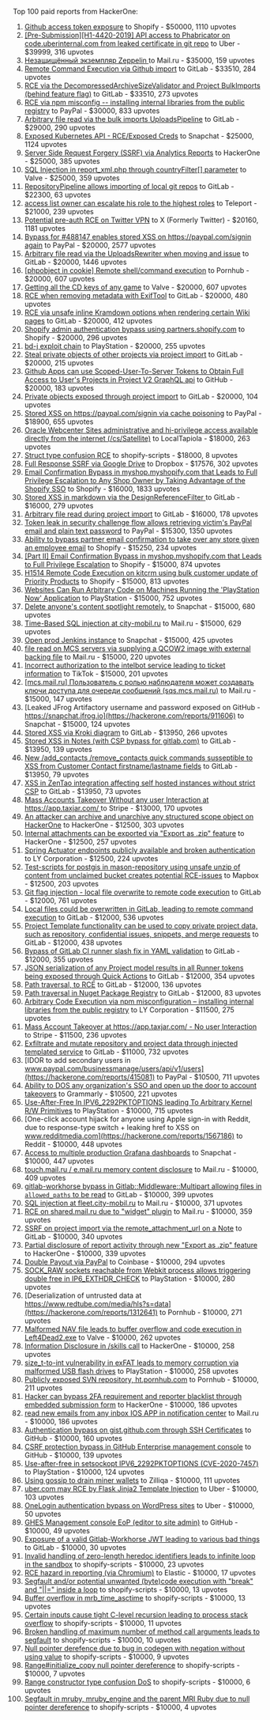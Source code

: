 Top 100 paid reports from HackerOne:

1. [Github access token exposure](https://hackerone.com/reports/1087489) to Shopify - $50000, 1110 upvotes
2. [[Pre-Submission][H1-4420-2019] API access to Phabricator on code.uberinternal.com from leaked certificate in git repo](https://hackerone.com/reports/591813) to Uber - $39999, 316 upvotes
3. [Незащищённый экземпляр Zeppelin ](https://hackerone.com/reports/992564) to Mail.ru - $35000, 159 upvotes
4. [Remote Command Execution via Github import](https://hackerone.com/reports/1679624) to GitLab - $33510, 284 upvotes
5. [RCE via the DecompressedArchiveSizeValidator and Project BulkImports (behind feature flag)](https://hackerone.com/reports/1609965) to GitLab - $33510, 273 upvotes
6. [RCE via npm misconfig -- installing internal libraries from the public registry](https://hackerone.com/reports/925585) to PayPal - $30000, 833 upvotes
7. [Arbitrary file read  via the bulk imports UploadsPipeline](https://hackerone.com/reports/1439593) to GitLab - $29000, 290 upvotes
8. [Exposed Kubernetes API - RCE/Exposed Creds](https://hackerone.com/reports/455645) to Snapchat - $25000, 1124 upvotes
9. [Server Side Request Forgery (SSRF) via Analytics Reports](https://hackerone.com/reports/2262382) to HackerOne - $25000, 385 upvotes
10. [SQL Injection in report_xml.php through countryFilter[] parameter](https://hackerone.com/reports/383127) to Valve - $25000, 359 upvotes
11. [RepositoryPipeline allows importing of local git repos](https://hackerone.com/reports/1685822) to GitLab - $22300, 63 upvotes
12. [access list owner can escalate his role to the highest roles](https://hackerone.com/reports/2281075) to Teleport - $21000, 239 upvotes
13. [Potential pre-auth RCE on Twitter VPN](https://hackerone.com/reports/591295) to X (Formerly Twitter) - $20160, 1181 upvotes
14. [Bypass for #488147 enables stored XSS on https://paypal.com/signin again](https://hackerone.com/reports/510152) to PayPal - $20000, 2577 upvotes
15. [Arbitrary file read via the UploadsRewriter when moving and issue](https://hackerone.com/reports/827052) to GitLab - $20000, 1446 upvotes
16. [[phpobject in cookie] Remote shell/command execution](https://hackerone.com/reports/141956) to Pornhub - $20000, 607 upvotes
17. [Getting all the CD keys of any game](https://hackerone.com/reports/391217) to Valve - $20000, 607 upvotes
18. [RCE when removing metadata with ExifTool](https://hackerone.com/reports/1154542) to GitLab - $20000, 480 upvotes
19. [RCE via unsafe inline Kramdown options when rendering certain Wiki pages](https://hackerone.com/reports/1125425) to GitLab - $20000, 412 upvotes
20. [Shopify admin authentication bypass using partners.shopify.com](https://hackerone.com/reports/270981) to Shopify - $20000, 296 upvotes
21. [bd-j exploit chain](https://hackerone.com/reports/1379975) to PlayStation - $20000, 255 upvotes
22. [Steal private objects of other projects via project import](https://hackerone.com/reports/743953) to GitLab - $20000, 215 upvotes
23. [Github Apps can use Scoped-User-To-Server Tokens to Obtain Full Access to User's Projects in Project V2 GraphQL api](https://hackerone.com/reports/1711938) to GitHub - $20000, 183 upvotes
24. [Private objects exposed through project import](https://hackerone.com/reports/767770) to GitLab - $20000, 104 upvotes
25. [Stored XSS on https://paypal.com/signin via cache poisoning](https://hackerone.com/reports/488147) to PayPal - $18900, 655 upvotes
26. [Oracle Webcenter Sites administrative and hi-privilege access available directly from the internet (/cs/Satellite)](https://hackerone.com/reports/170532) to LocalTapiola - $18000, 263 upvotes
27. [Struct type confusion RCE](https://hackerone.com/reports/181879) to shopify-scripts - $18000, 8 upvotes
28. [Full Response SSRF via Google Drive](https://hackerone.com/reports/1406938) to Dropbox - $17576, 302 upvotes
29. [Email Confirmation Bypass in myshop.myshopify.com that Leads to Full Privilege Escalation to Any Shop Owner by Taking Advantage of the Shopify SSO](https://hackerone.com/reports/791775) to Shopify - $16000, 1833 upvotes
30. [Stored XSS in markdown via the DesignReferenceFilter ](https://hackerone.com/reports/1212067) to GitLab - $16000, 279 upvotes
31. [Arbitrary file read during project import](https://hackerone.com/reports/1132378) to GitLab - $16000, 178 upvotes
32. [Token leak in security challenge flow allows retrieving victim's PayPal email and plain text password](https://hackerone.com/reports/739737) to PayPal - $15300, 1350 upvotes
33. [Ability to bypass partner email confirmation to take over any store given an employee email](https://hackerone.com/reports/300305) to Shopify - $15250, 234 upvotes
34. [[Part II] Email Confirmation Bypass in myshop.myshopify.com that Leads to Full Privilege Escalation](https://hackerone.com/reports/796808) to Shopify - $15000, 874 upvotes
35. [H1514 Remote Code Execution on kitcrm using bulk customer update of Priority Products](https://hackerone.com/reports/422944) to Shopify - $15000, 813 upvotes
36. [Websites Can Run Arbitrary Code on Machines Running the 'PlayStation Now' Application](https://hackerone.com/reports/873614) to PlayStation - $15000, 752 upvotes
37. [Delete anyone's content spotlight remotely.](https://hackerone.com/reports/1819832) to Snapchat - $15000, 680 upvotes
38. [Time-Based SQL injection at city-mobil.ru](https://hackerone.com/reports/868436) to Mail.ru - $15000, 629 upvotes
39. [Open prod Jenkins instance](https://hackerone.com/reports/231460) to Snapchat - $15000, 425 upvotes
40. [file read on MCS servers via supplying a QCOW2 image with external backing file](https://hackerone.com/reports/1024899) to Mail.ru - $15000, 220 upvotes
41. [Incorrect authorization to the intelbot service leading to ticket information](https://hackerone.com/reports/1328546) to TikTok - $15000, 201 upvotes
42. [[mcs.mail.ru] Пользователь с ролью наблюдателя может создавать ключи доступа для очереди сообщений (sqs.mcs.mail.ru)](https://hackerone.com/reports/1177451) to Mail.ru - $15000, 147 upvotes
43. [Leaked JFrog Artifactory  username and password exposed on GitHub - https://snapchat.jfrog.io](https://hackerone.com/reports/911606) to Snapchat - $15000, 124 upvotes
44. [Stored XSS via Kroki diagram](https://hackerone.com/reports/1731349) to GitLab - $13950, 266 upvotes
45. [Stored XSS in Notes (with CSP bypass for gitlab.com)](https://hackerone.com/reports/1481207) to GitLab - $13950, 139 upvotes
46. [New /add_contacts /remove_contacts quick commands susseptible to XSS from Customer Contact firstname/lastname fields](https://hackerone.com/reports/1578400) to GitLab - $13950, 79 upvotes
47. [XSS in ZenTao integration affecting self hosted instances without strict CSP](https://hackerone.com/reports/1542510) to GitLab - $13950, 73 upvotes
48. [Mass Accounts Takeover Without any user Interaction  at https://app.taxjar.com/ ](https://hackerone.com/reports/1685970) to Stripe - $13000, 170 upvotes
49. [An attacker can archive and unarchive any structured scope object on HackerOne](https://hackerone.com/reports/1501611) to HackerOne - $12500, 303 upvotes
50. [Internal attachments can be exported via "Export as .zip" feature](https://hackerone.com/reports/186230) to HackerOne - $12500, 257 upvotes
51. [Spring Actuator endpoints publicly available and broken authentication](https://hackerone.com/reports/838635) to LY Corporation - $12500, 224 upvotes
52. [Test-scripts for postgis in mason-repository using unsafe unzip of content from unclaimed bucket creates potential RCE-issues](https://hackerone.com/reports/329689) to Mapbox - $12500, 203 upvotes
53. [Git flag injection - local file overwrite to remote code execution](https://hackerone.com/reports/658013) to GitLab - $12000, 761 upvotes
54. [Local files could be overwritten in GitLab, leading to remote command execution](https://hackerone.com/reports/587854) to GitLab - $12000, 536 upvotes
55. [Project Template functionality can be used to copy private project data, such as repository, confidential issues, snippets, and merge requests](https://hackerone.com/reports/689314) to GitLab - $12000, 438 upvotes
56. [Bypass of GitLab CI runner slash fix in YAML validation](https://hackerone.com/reports/409395) to GitLab - $12000, 355 upvotes
57. [JSON serialization of any Project model results in all Runner tokens being exposed through Quick Actions](https://hackerone.com/reports/509924) to GitLab - $12000, 354 upvotes
58. [Path traversal, to RCE](https://hackerone.com/reports/733072) to GitLab - $12000, 136 upvotes
59. [Path traversal in Nuget Package Registry](https://hackerone.com/reports/822262) to GitLab - $12000, 83 upvotes
60. [Arbitrary Code Execution via npm misconfiguration – installing internal libraries from the public registry](https://hackerone.com/reports/1043385) to LY Corporation - $11500, 275 upvotes
61. [Mass Account Takeover at https://app.taxjar.com/ - No user Interaction](https://hackerone.com/reports/1581240) to Stripe - $11500, 236 upvotes
62. [Exfiltrate and mutate repository and project data through injected templated service](https://hackerone.com/reports/446585) to GitLab - $11000, 732 upvotes
63. [IDOR to add secondary users in www.paypal.com/businessmanage/users/api/v1/users](https://hackerone.com/reports/415081) to PayPal - $10500, 711 upvotes
64. [Ability to DOS any organization's SSO and open up the door to account takeovers](https://hackerone.com/reports/976603) to Grammarly - $10500, 221 upvotes
65. [Use-After-Free In IPV6_2292PKTOPTIONS leading To Arbitrary Kernel R/W Primitives](https://hackerone.com/reports/826026) to PlayStation - $10000, 715 upvotes
66. [One-click account hijack for anyone using Apple sign-in with Reddit, due to response-type switch + leaking href to XSS on www.redditmedia.com](https://hackerone.com/reports/1567186) to Reddit - $10000, 448 upvotes
67. [Access to multiple production Grafana dashboards](https://hackerone.com/reports/663628) to Snapchat - $10000, 447 upvotes
68. [touch.mail.ru / e.mail.ru memory content disclosure](https://hackerone.com/reports/513236) to Mail.ru - $10000, 409 upvotes
69. [gitlab-workhorse bypass in Gitlab::Middleware::Multipart allowing files in `allowed_paths` to be read](https://hackerone.com/reports/850447) to GitLab - $10000, 399 upvotes
70. [SQL injection at fleet.city-mobil.ru](https://hackerone.com/reports/881901) to Mail.ru - $10000, 371 upvotes
71. [RCE on shared.mail.ru due to "widget" plugin](https://hackerone.com/reports/518637) to Mail.ru - $10000, 359 upvotes
72. [SSRF on project import via the remote_attachment_url on a Note](https://hackerone.com/reports/826361) to GitLab - $10000, 340 upvotes
73. [Partial disclosure of report activity through new "Export as .zip" feature](https://hackerone.com/reports/182358) to HackerOne - $10000, 339 upvotes
74. [Double Payout via PayPal](https://hackerone.com/reports/307239) to Coinbase - $10000, 294 upvotes
75. [SOCK_RAW sockets reachable from Webkit process allows triggering double free in IP6_EXTHDR_CHECK](https://hackerone.com/reports/943231) to PlayStation - $10000, 280 upvotes
76. [Deserialization of untrusted data at https://www.redtube.com/media/hls?s=data](https://hackerone.com/reports/1312641) to Pornhub - $10000, 271 upvotes
77. [Malformed NAV file leads to buffer overflow and code execution in Left4Dead2.exe](https://hackerone.com/reports/542180) to Valve - $10000, 262 upvotes
78. [Information Disclosure in /skills call](https://hackerone.com/reports/188719) to HackerOne - $10000, 258 upvotes
79. [size_t-to-int vulnerability in exFAT leads to memory corruption via malformed USB flash drives](https://hackerone.com/reports/1340942) to PlayStation - $10000, 258 upvotes
80. [Publicly exposed SVN repository, ht.pornhub.com](https://hackerone.com/reports/72243) to Pornhub - $10000, 211 upvotes
81. [Hacker can bypass 2FA requirement and reporter blacklist through embedded submission form](https://hackerone.com/reports/418767) to HackerOne - $10000, 186 upvotes
82. [read new emails from any inbox IOS APP in notification center](https://hackerone.com/reports/977212) to Mail.ru - $10000, 186 upvotes
83. [Authentication bypass on gist.github.com through SSH Certificates](https://hackerone.com/reports/1901040) to GitHub - $10000, 160 upvotes
84. [CSRF protection bypass in GitHub Enterprise management console](https://hackerone.com/reports/1497169) to GitHub - $10000, 139 upvotes
85. [Use-after-free in setsockopt IPV6_2292PKTOPTIONS (CVE-2020-7457)](https://hackerone.com/reports/1441103) to PlayStation - $10000, 124 upvotes
86. [Using gossip to drain miner wallets](https://hackerone.com/reports/1058879) to Zilliqa - $10000, 111 upvotes
87. [uber.com may RCE by Flask Jinja2 Template Injection](https://hackerone.com/reports/125980) to Uber - $10000, 103 upvotes
88. [OneLogin authentication bypass on WordPress sites](https://hackerone.com/reports/136169) to Uber - $10000, 50 upvotes
89. [GHES Management console EoP (editor to site admin)](https://hackerone.com/reports/2197796) to GitHub - $10000, 49 upvotes
90. [Exposure of a valid Gitlab-Workhorse JWT leading to various bad things](https://hackerone.com/reports/1040786) to GitLab - $10000, 30 upvotes
91. [Invalid handling of zero-length heredoc identifiers leads to infinite loop in the sandbox](https://hackerone.com/reports/187305) to shopify-scripts - $10000, 23 upvotes
92. [RCE hazard in reporting (via Chromium)](https://hackerone.com/reports/1168765) to Elastic - $10000, 17 upvotes
93. [Segfault and/or potential unwanted (byte)code execution with "break" and "||=" inside a loop](https://hackerone.com/reports/183356) to shopify-scripts - $10000, 13 upvotes
94. [Buffer overflow in mrb_time_asctime](https://hackerone.com/reports/188326) to shopify-scripts - $10000, 13 upvotes
95. [Certain inputs cause tight C-level recursion leading to process stack overflow](https://hackerone.com/reports/189633) to shopify-scripts - $10000, 11 upvotes
96. [Broken handling of maximum number of method call arguments leads to segfault](https://hackerone.com/reports/182484) to shopify-scripts - $10000, 10 upvotes
97. [Null pointer derefence due to bug in codegen with negation without using value](https://hackerone.com/reports/187536) to shopify-scripts - $10000, 9 upvotes
98. [Range#initialize_copy null pointer dereference](https://hackerone.com/reports/181685) to shopify-scripts - $10000, 7 upvotes
99. [Range constructor type confusion DoS](https://hackerone.com/reports/181910) to shopify-scripts - $10000, 6 upvotes
100. [Segfault in mruby, mruby_engine and the parent MRI Ruby due to null pointer dereference](https://hackerone.com/reports/181828) to shopify-scripts - $10000, 4 upvotes

